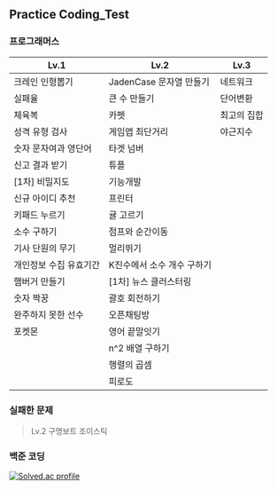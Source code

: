 ## Practice Coding_Test
  
### 프로그래머스

| **Lv.1**               | **Lv.2**                   | **Lv.3**    |
| ---------------------- | -------------------------- | ----------- |
| 크레인 인형뽑기        | JadenCase 문자열 만들기    | 네트워크    |
| 실패율                 | 큰 수 만들기               | 단어변환    |
| 체육복                 | 카펫                       | 최고의 집합 |
| 성격 유형 검사         | 게임맵 최단거리            | 야근지수    |
| 숫자 문자여과 영단어   | 타겟 넘버                  |             |
| 신고 결과 받기         | 튜플                       |             |
| [1차] 비밀지도         | 기능개발                   |             |
| 신규 아이디 추천       | 프린터                     |             |
| 키패드 누르기          | 귤 고르기                  |             |
| 소수 구하기            | 점프와 순간이동            |             |
| 기사 단원의 무기       | 멀리뛰기                   |             |
| 개인정보 수집 유효기간 | K진수에서 소수 개수 구하기 |             |
| 햄버거 만들기          | [1차] 뉴스 클러스터링      |             |
| 숫자 짝꿍              | 괄호 회전하기              |             |
| 완주하지 못한 선수     | 오픈채팅방                 |             |
| 포켓몬                 | 영어 끝말잇기              |             |
|                        | n^2 배열 구하기            |             |
|                        | 행렬의 곱셈                |             |
|                        | 피로도                     |             |

### 실패한 문제

> Lv.2 구명보트 조이스틱

  
### 백준 코딩

[![Solved.ac
profile](http://mazassumnida.wtf/api/v2/generate_badge?boj=eodrmfdl1004)](https://solved.ac/eodrmfdl1004)
